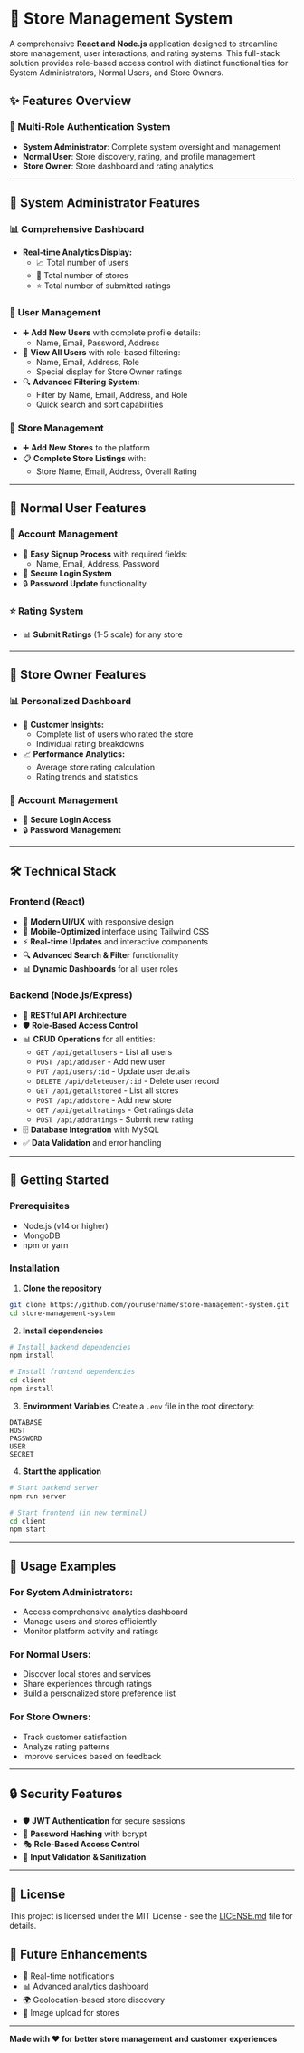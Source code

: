 # 🏪 Store Management System

A comprehensive **React and Node.js** application designed to streamline store management, user interactions, and rating systems. This full-stack solution provides role-based access control with distinct functionalities for System Administrators, Normal Users, and Store Owners.

## ✨ Features Overview

### 🔐 Multi-Role Authentication System
- **System Administrator**: Complete system oversight and management
- **Normal User**: Store discovery, rating, and profile management  
- **Store Owner**: Store dashboard and rating analytics

---

## 👑 System Administrator Features

### 📊 **Comprehensive Dashboard**
- **Real-time Analytics Display:**
  - 📈 Total number of users
  - 🏬 Total number of stores  
  - ⭐ Total number of submitted ratings

### 👥 **User Management**
- ➕ **Add New Users** with complete profile details:
  - Name, Email, Password, Address
- 👀 **View All Users** with role-based filtering:
  - Name, Email, Address, Role
  - Special display for Store Owner ratings
- 🔍 **Advanced Filtering System:**
  - Filter by Name, Email, Address, and Role
  - Quick search and sort capabilities

### 🏪 **Store Management**  
- ➕ **Add New Stores** to the platform
- 📋 **Complete Store Listings** with:
  - Store Name, Email, Address, Overall Rating

---

## 👤 Normal User Features

### 🎯 **Account Management**
- 📝 **Easy Signup Process** with required fields:
  - Name, Email, Address, Password
- 🔑 **Secure Login System**
- 🔒 **Password Update** functionality


### ⭐ **Rating System**
- 📊 **Submit Ratings** (1-5 scale) for any store

---

## 🏬 Store Owner Features

### 📊 **Personalized Dashboard**
- 👥 **Customer Insights:**
  - Complete list of users who rated the store
  - Individual rating breakdowns
- 📈 **Performance Analytics:**
  - Average store rating calculation
  - Rating trends and statistics

### 🔧 **Account Management**
- 🔑 **Secure Login Access**
- 🔒 **Password Management**

---

## 🛠️ Technical Stack

### **Frontend (React)**
- 🎨 **Modern UI/UX** with responsive design
- 📱 **Mobile-Optimized** interface using Tailwind CSS
- ⚡ **Real-time Updates** and interactive components
- 🔍 **Advanced Search & Filter** functionality
- 📊 **Dynamic Dashboards** for all user roles

### **Backend (Node.js/Express)**
- 🔄 **RESTful API Architecture**
- 🛡️ **Role-Based Access Control**
- 📊 **CRUD Operations** for all entities:
  - `GET /api/getallusers` - List all users
  - `POST /api/adduser` - Add new user
  - `PUT /api/users/:id` - Update user details
  - `DELETE /api/deleteuser/:id` - Delete user record
  - `GET /api/getallstored` - List all stores
  - `POST /api/addstore` - Add new store
  - `GET /api/getallratings` - Get ratings data
  - `POST /api/addratings` - Submit new rating
- 🗄️ **Database Integration** with MySQL
- ✅ **Data Validation** and error handling

---

## 🚀 Getting Started

### Prerequisites
- Node.js (v14 or higher)
- MongoDB
- npm or yarn

### Installation

1. **Clone the repository**
```bash
git clone https://github.com/yourusername/store-management-system.git
cd store-management-system
```

2. **Install dependencies**
```bash
# Install backend dependencies
npm install

# Install frontend dependencies
cd client
npm install
```

3. **Environment Variables**
Create a `.env` file in the root directory:
```env
DATABASE
HOST
PASSWORD
USER
SECRET

```

4. **Start the application**
```bash
# Start backend server
npm run server

# Start frontend (in new terminal)
cd client
npm start
```

---

## 📱 Usage Examples

### **For System Administrators:**
- Access comprehensive analytics dashboard
- Manage users and stores efficiently
- Monitor platform activity and ratings

### **For Normal Users:**
- Discover local stores and services
- Share experiences through ratings
- Build a personalized store preference list

### **For Store Owners:**
- Track customer satisfaction
- Analyze rating patterns
- Improve services based on feedback

---

## 🔒 Security Features

- 🛡️ **JWT Authentication** for secure sessions
- 🔐 **Password Hashing** with bcrypt
- 🎭 **Role-Based Access Control**
- 🚫 **Input Validation & Sanitization**
---



## 📄 License

This project is licensed under the MIT License - see the [LICENSE.md](LICENSE.md) file for details.



## 🎯 Future Enhancements

- 🔔 Real-time notifications
- 📊 Advanced analytics dashboard
- 🌍 Geolocation-based store discovery
- 📸 Image upload for stores

---

**Made with ❤️ for better store management and customer experiences**
